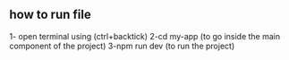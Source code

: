 

## how to run file 
1- open terminal using (ctrl+backtick)
2-cd my-app  (to go inside the main component of the project)
3-npm run dev (to run the project)

